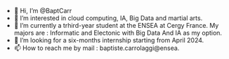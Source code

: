 - 👋 Hi, I’m @BaptCarr
- 👀 I’m interested in cloud computing, IA, Big Data and martial arts.
- 🌱 I’m currently a trhird-year student at the ENSEA at Cergy France. My majors are : Informatic and Electonic with Big Data And IA as my option.
- 💞️ I’m looking for a six-months internship starting from April 2024.
- 📫 How to reach me by mail : baptiste.carrolaggi@ensea.

<!---
BaptCarr/BaptCarr is a ✨ special ✨ repository because its `README.md` (this file) appears on your GitHub profile.
You can click the Preview link to take a look at your changes.
--->
